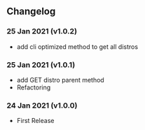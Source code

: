 ## Changelog

### 25 Jan 2021 (v1.0.2)

- add cli optimized method to get all distros

### 25 Jan 2021 (v1.0.1)

- add GET distro parent method
- Refactoring

### 24 Jan 2021 (v1.0.0)

- First Release
